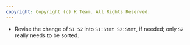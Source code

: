 ```yaml
---
copyright: Copyright (c) K Team. All Rights Reserved.
---
```


* Revise the change of `S1 S2` into `S1:Stmt S2:Stmt`, if needed; only `S2`
really needs to be sorted.
